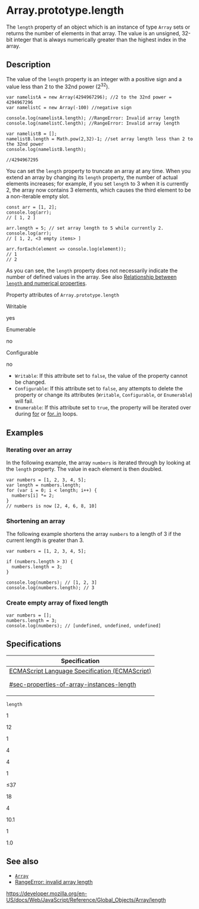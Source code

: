 # Array.prototype.length

The `length` property of an object which is an instance of type `Array` sets or returns the number of elements in that array. The value is an unsigned, 32-bit integer that is always numerically greater than the highest index in the array.

## Description

The value of the `length` property is an integer with a positive sign and a value less than 2 to the 32nd power (2<sup>32</sup>).

    var namelistA = new Array(4294967296); //2 to the 32nd power = 4294967296
    var namelistC = new Array(-100) //negative sign

    console.log(namelistA.length); //RangeError: Invalid array length
    console.log(namelistC.length); //RangeError: Invalid array length

    var namelistB = [];
    namelistB.length = Math.pow(2,32)-1; //set array length less than 2 to the 32nd power
    console.log(namelistB.length);

    //4294967295

You can set the `length` property to truncate an array at any time. When you extend an array by changing its `length` property, the number of actual elements increases; for example, if you set `length` to 3 when it is currently 2, the array now contains 3 elements, which causes the third element to be a non-iterable empty slot.

    const arr = [1, 2];
    console.log(arr);
    // [ 1, 2 ]

    arr.length = 5; // set array length to 5 while currently 2.
    console.log(arr);
    // [ 1, 2, <3 empty items> ]

    arr.forEach(element => console.log(element));
    // 1
    // 2

As you can see, the `length` property does not necessarily indicate the number of defined values in the array. See also [Relationship between `length` and numerical properties](../array#relationship_between_length_and_numerical_properties).

Property attributes of `Array.prototype.length`

Writable

yes

Enumerable

no

Configurable

no

-   `Writable`: If this attribute set to `false`, the value of the property cannot be changed.
-   `Configurable`: If this attribute set to `false`, any attempts to delete the property or change its attributes (`Writable`, `Configurable`, or `Enumerable`) will fail.
-   `Enumerable`: If this attribute set to `true`, the property will be iterated over during [for](../../statements/for) or [for..in](../../statements/for...in) loops.

## Examples

### Iterating over an array

In the following example, the array `numbers` is iterated through by looking at the `length` property. The value in each element is then doubled.

    var numbers = [1, 2, 3, 4, 5];
    var length = numbers.length;
    for (var i = 0; i < length; i++) {
      numbers[i] *= 2;
    }
    // numbers is now [2, 4, 6, 8, 10]

### Shortening an array

The following example shortens the array `numbers` to a length of 3 if the current length is greater than 3.

    var numbers = [1, 2, 3, 4, 5];

    if (numbers.length > 3) {
      numbers.length = 3;
    }

    console.log(numbers); // [1, 2, 3]
    console.log(numbers.length); // 3

### Create empty array of fixed length

    var numbers = [];
    numbers.length = 3;
    console.log(numbers); // [undefined, undefined, undefined]

## Specifications

<table>
<thead>
<tr class="header">
<th>Specification</th>
</tr>
</thead>
<tbody>
<tr class="odd">
<td>
<a href="https://tc39.es/ecma262/#sec-properties-of-array-instances-length">ECMAScript Language Specification (ECMAScript)
<br/>

<span class="small">#sec-properties-of-array-instances-length</span>
</a>
</td>
</tr>
</tbody>
</table>

`length`

1

12

1

4

4

1

≤37

18

4

10.1

1

1.0

## See also

-   [`Array`](../array)
-   [RangeError: invalid array length](../../errors/invalid_array_length)

<a href="https://developer.mozilla.org/en-US/docs/Web/JavaScript/Reference/Global_Objects/Array/length" class="_attribution-link">https://developer.mozilla.org/en-US/docs/Web/JavaScript/Reference/Global_Objects/Array/length</a>
